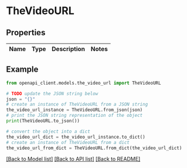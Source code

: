 # TheVideoURL


## Properties

Name | Type | Description | Notes
------------ | ------------- | ------------- | -------------

## Example

```python
from openapi_client.models.the_video_url import TheVideoURL

# TODO update the JSON string below
json = "{}"
# create an instance of TheVideoURL from a JSON string
the_video_url_instance = TheVideoURL.from_json(json)
# print the JSON string representation of the object
print(TheVideoURL.to_json())

# convert the object into a dict
the_video_url_dict = the_video_url_instance.to_dict()
# create an instance of TheVideoURL from a dict
the_video_url_from_dict = TheVideoURL.from_dict(the_video_url_dict)
```
[[Back to Model list]](../README.md#documentation-for-models) [[Back to API list]](../README.md#documentation-for-api-endpoints) [[Back to README]](../README.md)


